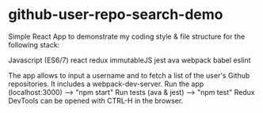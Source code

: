 # github-user-repo-search-demo

Simple React App to demonstrate my coding style & file structure for the following stack:

Javascript (ES6/7)
react
redux
immutableJS
jest
ava
webpack
babel
eslint

The app allows to input a username and to fetch a list of the user's Github repositories.
It includes a webpack-dev-server.
Run the app (localhost:3000) --> "npm start" 
Run tests (ava & jest) --> "npm test"
Redux DevTools can be opened with CTRL-H in the browser.

